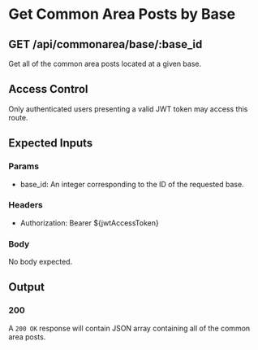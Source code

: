# Get Common Area Posts by Base

## GET /api/commonarea/base/:base_id

Get all of the common area posts located at a given base.

## Access Control

Only authenticated users presenting a valid JWT token may access this route.

## Expected Inputs

### Params

- base_id: An integer corresponding to the ID of the requested base.

### Headers

- Authorization: Bearer ${jwtAccessToken}

### Body

No body expected.

## Output

### 200

A `200 OK` response will contain JSON array containing all of the common area posts.